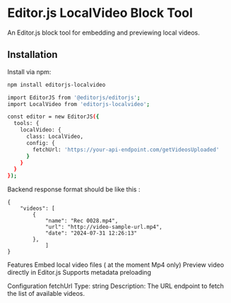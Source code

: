 # Editor.js LocalVideo Block Tool

An Editor.js block tool for embedding and previewing local videos.

## Installation

Install via npm:

```bash
npm install editorjs-localvideo

import EditorJS from '@editorjs/editorjs';
import LocalVideo from 'editorjs-localvideo';

const editor = new EditorJS({
  tools: {
    localVideo: {
      class: LocalVideo,
      config: {
        fetchUrl: 'https://your-api-endpoint.com/getVideosUploaded'
      }
    }
  }
});

```

Backend response format should be like this :
```
{
	"videos": [
		{
			"name": "Rec 0028.mp4",
			"url": "http://video-sample-url.mp4",
			"date": "2024-07-31 12:26:13"
		},
			]
}
```
Features
Embed local video files ( at the moment Mp4 only)
Preview video directly in Editor.js
Supports metadata preloading

Configuration
fetchUrl
Type: string
Description: The URL endpoint to fetch the list of available videos.